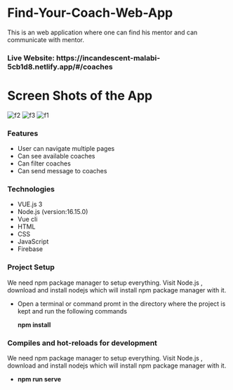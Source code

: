 # Find-Your-Coach-Web-App
This is an web application where one can find his mentor and can communicate with mentor. 
<h3>Live Website: https://incandescent-malabi-5cb1d8.netlify.app/#/coaches</h3>


<h1>Screen Shots of the App</h1>


![f2](https://user-images.githubusercontent.com/63577979/194018186-74abc958-3e5f-4198-830b-971643e08fd5.JPG)
![f3](https://user-images.githubusercontent.com/63577979/194018197-b9ecb79d-5beb-45ac-ab1b-fea9d89ef445.JPG)
![f1](https://user-images.githubusercontent.com/63577979/194018201-ca796ab5-62e6-46bf-9fdc-402361a8a01d.JPG)




<h3>Features</h3>
<ul>
    <li>User can navigate multiple pages</li>
    <li>Can see available coaches</li>
    <li>Can filter coaches</li>
    <li>Can send message to coaches</li>
  
  
</ul>


<h3>Technologies</h3>
<ul>
  <li>VUE.js 3</li>
  <li>Node.js (version:16.15.0)</li>
  <li>Vue cli</li>
  <li>HTML</li>
  <li>CSS</li>
  <li>JavaScript</li>
  <li>Firebase</li>
</ul>

<h3>Project Setup</h3>
<p>We need npm package manager to setup everything. Visit Node.js , download and install nodejs which will install npm package manager with it.</p>
<ul>
  <li>Open a terminal or command promt in the directory where the project is kept and run the following commands</li>
  <p><b>npm install</b><p/>
</ul>

<h3>Compiles and hot-reloads for development</h3>
<p>We need npm package manager to setup everything. Visit Node.js , download and install nodejs which will install npm package manager with it.</p>
<ul>
  <li><p><b>npm run serve</b><p/></li>
</ul>
